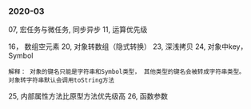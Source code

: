 

### 2020-03

07, 宏任务与微任务, 同步异步
11, 运算优先级

16， 数组空元素
20, 对象转数组（隐式转换）
23, 深浅拷贝
24, 对象中key， Symbol

    解释： 对象的键名只能是字符串和Symbol类型， 其他类型的键名会被转成字符串类型。
    对象转字符串默认会调用toString方法

25, 内部属性方法比原型方法优先级高
26, 函数参数




